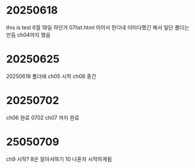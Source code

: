 # 20250618
this is test 6월 18일 하던거 07list.html 이어서 한다네 이미다했긴 해서 일단 폴더는 만듬 ch04까지 했음
# 20250625
20250618 폴더에 ch05 시작
ch06 중간
# 20250702
ch06 완료
0702 ch07 까지 완료
# 25050709
ch9 시작?
8은 알아서하기
10 나혼자 시작하게됨
